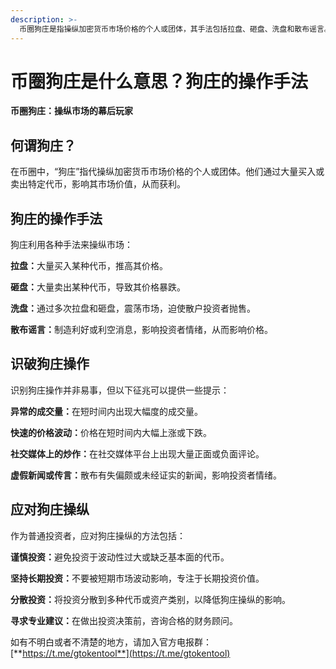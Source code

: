 ```yaml
---
description: >-
  币圈狗庄是指操纵加密货币市场价格的个人或团体，其手法包括拉盘、砸盘、洗盘和散布谣言。识别狗庄操作的征兆包括异常成交量、快速价格波动、社交媒体炒作和虚假新闻。应对狗庄操纵的方法包括：谨慎投资、坚持长期投资、分散投资和寻求专业建议。
---
```


# 币圈狗庄是什么意思？狗庄的操作手法

**币圈狗庄：操纵市场的幕后玩家**

## 何谓狗庄？

在币圈中，“狗庄”指代操纵加密货币市场价格的个人或团体。他们通过大量买入或卖出特定代币，影响其市场价值，从而获利。

## 狗庄的操作手法

狗庄利用各种手法来操纵市场：

**拉盘：**&#x5927;量买入某种代币，推高其价格。

**砸盘：**&#x5927;量卖出某种代币，导致其价格暴跌。

**洗盘：**&#x901A;过多次拉盘和砸盘，震荡市场，迫使散户投资者抛售。

**散布谣言：**&#x5236;造利好或利空消息，影响投资者情绪，从而影响价格。

## 识破狗庄操作

识别狗庄操作并非易事，但以下征兆可以提供一些提示：

**异常的成交量：**&#x5728;短时间内出现大幅度的成交量。

**快速的价格波动：**&#x4EF7;格在短时间内大幅上涨或下跌。

**社交媒体上的炒作：**&#x5728;社交媒体平台上出现大量正面或负面评论。

**虚假新闻或传言：**&#x6563;布有失偏颇或未经证实的新闻，影响投资者情绪。

## 应对狗庄操纵

作为普通投资者，应对狗庄操纵的方法包括：

**谨慎投资：**&#x907F;免投资于波动性过大或缺乏基本面的代币。

**坚持长期投资：**&#x4E0D;要被短期市场波动影响，专注于长期投资价值。

**分散投资：**&#x5C06;投资分散到多种代币或资产类别，以降低狗庄操纵的影响。

**寻求专业建议：**&#x5728;做出投资决策前，咨询合格的财务顾问。

如有不明白或者不清楚的地方，请加入官方电报群：[**https://t.me/gtokentool**](https://t.me/gtokentool)
